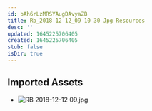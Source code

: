 ```yaml
---
id: bAh6rLzMRSYAugDAvyaZB
title: Rb_2018 12 12_09 10 30 Jpg Resources
desc: ''
updated: 1645225706405
created: 1645225706405
stub: false
isDir: true
---
```

## Imported Assets
- ![RB 2018-12-12 09.jpg](/assets/rb-2018-12-12-09.jpg)
